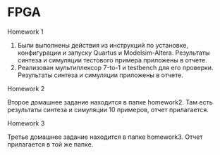 # FPGA
Homework 1
1) Были выполнены действия из инструкций по установке, конфигурации и запуску Quartus и Modelsim-Altera. Результаты синтеза и симуляции тестового примера приложены в отчете.
2) Реализован мультиплексор 7-to-1 и testbench для его проверки. Результаты синтеза и симуляции приложены в отчете.

Homework 2

Второе домашнее задание находится в папке homework2. Там есть результаты синтеза и симуляции 10 примеров, отчет прилагается.

Homework 3

Третье домашнее задание находится в папке homework3. Отчет прилагается в той же папке.

